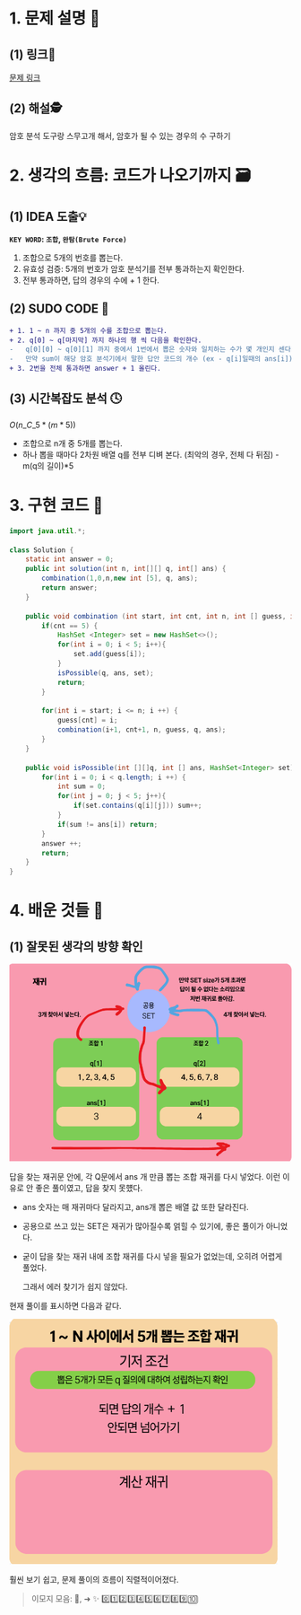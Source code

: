 # 1. 문제 설명 📌

## (1) 링크🔗

[문제 링크](https://school.programmers.co.kr/learn/courses/30/lessons/388352)

## (2) 해설🕵

암호 분석 도구랑 스무고개 해서, 암호가 될 수 있는 경우의 수 구하기



# 2. 생각의 흐름: 코드가 나오기까지 🗃️

## (1) IDEA 도출💡

**`KEY WORD`: `조합`, `완탐(Brute Force)`**

1. 조합으로 5개의 번호를 뽑는다.
2. 유효성 검증: 5개의 번호가 암호 분석기를 전부 통과하는지 확인한다.
3. 전부 통과하면, 답의 경우의 수에 + 1 한다.

## (2) SUDO CODE 📜

```diff
+ 1. 1 ~ n 까지 중 5개의 수를 조합으로 뽑는다.
+ 2. q[0] ~ q[마지막] 까지 하나의 행 씩 다음을 확인한다.
-	q[0][0] ~ q[0][1] 까지 중에서 1번에서 뽑은 숫자와 일치하는 수가 몇 개인지 센다. (sum이라 하자)
-	만약 sum이 해당 암호 분석기에서 말한 답안 코드의 개수 (ex - q[i]일때의 ans[i])와 다르다면 여기서 종료한다.
+ 3. 2번을 전체 통과하면 answer + 1 올린다.
```

## (3) 시간복잡도 분석 🕓

$O({n}\_C\_{5} * (m*5))$

- 조합으로 n개 중 5개를 뽑는다.
- 하나 뽑을 때마다 2차원 배열 q를 전부 디벼 본다. (최악의 경우, 전체 다 뒤짐) - m(q의 길이)*5

# 3. 구현 코드 🔎

```java
import java.util.*;

class Solution {
    static int answer = 0;
    public int solution(int n, int[][] q, int[] ans) {
        combination(1,0,n,new int [5], q, ans);
        return answer;
    }
    
    public void combination (int start, int cnt, int n, int [] guess, int [][] q, int [] ans) {
        if(cnt == 5) {
            HashSet <Integer> set = new HashSet<>();
            for(int i = 0; i < 5; i++){
                set.add(guess[i]);
            }
            isPossible(q, ans, set);
            return;
        }
        
        for(int i = start; i <= n; i ++) {
            guess[cnt] = i;
            combination(i+1, cnt+1, n, guess, q, ans);
        }
    }
    
    public void isPossible(int [][]q, int [] ans, HashSet<Integer> set) {
        for(int i = 0; i < q.length; i ++) {
            int sum = 0;
            for(int j = 0; j < 5; j++){
                if(set.contains(q[i][j])) sum++;
            }
            if(sum != ans[i]) return;
        }
        answer ++;
        return;
    }
}
```

# 4. 배운 것들 🎯

## (1) 잘못된 생각의 방향 확인

![image-20250415175732793](https://raw.githubusercontent.com/dalcheonroadhead/img-cloud/main/2025-04/image-20250415175732793.png)

답을 찾는 재귀문 안에, 각 Q문에서 ans 개 만큼 뽑는 조합 재귀를 다시 넣었다. 이런 이유로 안 좋은 풀이였고, 답을 찾지 못헀다.

- ans 숫자는 매 재귀마다 달라지고, ans개 뽑은 배열 값 또한 달라진다. 

- 공용으로 쓰고 있는 SET은 재귀가 많아질수록 얽힐 수 있기에, 좋은 풀이가 아니었다. 

- 굳이 답을 찾는 재귀 내에 조합 재귀를 다시 넣을 필요가 없었는데, 오히려 어렵게 풀었다. 

  그래서 에러 찾기가 쉽지 않았다.

현재 풀이를 표시하면 다음과 같다.

![image-20250415180200016](https://raw.githubusercontent.com/dalcheonroadhead/img-cloud/main/2025-04/image-20250415180200016.png)

훨씬 보기 쉽고, 문제 풀이의 흐름이 직렬적이어졌다.



>  이모지 모음: 🤔, ➜ ✨ 0️⃣1️⃣2️⃣3️⃣4️⃣5️⃣6️⃣7️⃣8️⃣9️⃣🔟

